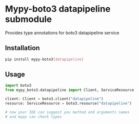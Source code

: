 # Mypy-boto3 datapipeline submodule

Provides type annotations for boto3 datapipeline service

## Installation

```bash
pip install mypy-boto3[datapipeline]
```

## Usage

```python
import boto3
from mypy_boto3.datapipeline import Client, ServiceResource

client: Client = boto3.client("datapipeline")
resource: ServiceResource = boto3.resource("datapipeline")

# now your IDE can suggest you method and arguments names
# and mypy can check types
```

